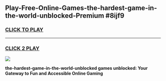 
## Play-Free-Online-Games-the-hardest-game-in-the-world-unblocked-Premium #8ijf9
<h3>
<a href="https://premium.freeplayer.one?title=the-hardest-game-in-the-world-unblocked&ref=8M">CLICK TO PLAY</a></h3>
<hr>

<h3>
<a href="https://premium.freeplayer.one?title=the-hardest-game-in-the-world-unblocked&ref=8M">CLICK 2 PLAY</a>
  
</h3>

<a href="https://premium.freeplayer.one?title=the-hardest-game-in-the-world-unblocked&ref=8M"><img src="https://clearcache.store/games.png"></a>


**the-hardest-game-in-the-world-unblocked games unblocked: Your Gateway to Fun and Accessible Online Gaming**

